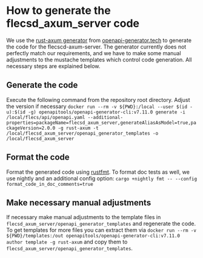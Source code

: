 # How to generate the flecsd_axum_server code

We use the [rust-axum generator](https://openapi-generator.tech/docs/generators/rust-axum)
from [openapi-generator.tech](https://openapi-generator.tech/) to generate the code for the flecscd-axum-server. The
generator currently does not perfectly match our requirements, and we have to make some manual adjustments to the
mustache templates which control code
generation. All necessary steps are explained below.

## Generate the code

Execute the following command from the repository root directory. Adjust the version if necessary
``docker run --rm -v ${PWD}:/local --user $(id -u):$(id -g) openapitools/openapi-generator-cli:v7.11.0 generate -i /local/flecs/api/openapi.yaml --additional-properties=packageName=flecsd_axum_server,generateAliasAsModel=true,packageVersion=2.0.0 -g rust-axum -t /local/flecsd_axum_server/openapi_generator_templates -o /local/flecsd_axum_server``

## Format the code

Format the generated code using [rustfmt](https://github.com/rust-lang/rustfmt). To format doc tests as well, we use
nightly and an additional config option:  ``cargo +nightly fmt -- --config format_code_in_doc_comments=true``

## Make necessary manual adjustments

If necessary make manual adjustments to the template files in `flecsd_axum_server/openapi_generator_templates` and
regenerate the code. To get templates for more files you can extract them via
``docker run --rm -v ${PWD}/templates:/out openapitools/openapi-generator-cli:v7.11.0 author template -g rust-axum``
and copy them to `flecsd_axum_server/openapi_generator_templates`.